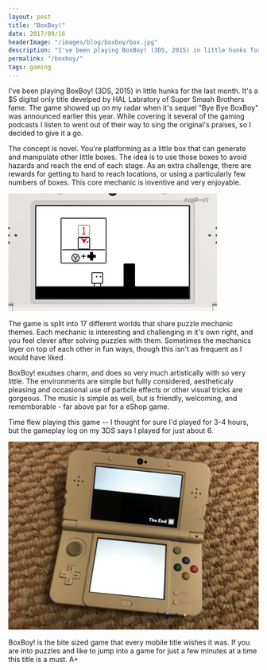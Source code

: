 ```yaml
--- 
layout: post
title: "BoxBoy!"
date: 2017/09/16
headerImage: "/images/blog/boxboy/box.jpg"
description: "I've been playing BoxBoy! (3DS, 2015) in little hunks for the last month."
permalink: "/boxboy/"
tags: gaming
---
```


I've been playing BoxBoy! (3DS, 2015) in little hunks for the last month. It's a $5 digital only title develped by HAL Labratory of Super Smash Brothers fame. The game showed up on my radar when it's sequel "Bye Bye BoxBoy" was announced earlier this year. While covering it several of the gaming podcasts I listen to went out of their way to sing the original's praises, so I decided to give it a go.

The concept is novel. You're platforming as a little box that can generate and manipulate other little boxes. The idea is to use those boxes to avoid hazards and reach the end of each stage. As an extra challenge, there are rewards for getting to hard to reach locations, or using a particularly few numbers of boxes. This core mechanic is inventive and very enjoyable.

![A short video clip of gameplay](/images/blog/boxboy/gameplay.gif)

The game is split into 17 different worlds that share puzzle mechanic themes. Each mechanic is interesting and challenging in it's own right, and you feel clever after solving puzzles with them. Sometimes the mechanics layer on top of each other in fun ways, though this isn't as frequent as I would have liked.

BoxBoy! exudses charm, and does so very much artistically with so very little. The environments are simple but fullly considered, aestheticaly pleasing and occasional use of particle effects or other visual tricks are gorgeous. The music is simple as well, but is friendly, welcoming, and rememborable - far above par for a eShop game. 

Time flew playing this game -- I thought for sure I'd played for 3-4 hours, but the gameplay log on my 3DS says I played for just about 6.

![A 3DS on the game end screen](/images/blog/boxboy/the-end.jpg)

BoxBoy! is the bite sized game that every mobile title wishes it was. If you are into puzzles and like to jump into a game for just a few minutes at a time this title is a must. A+